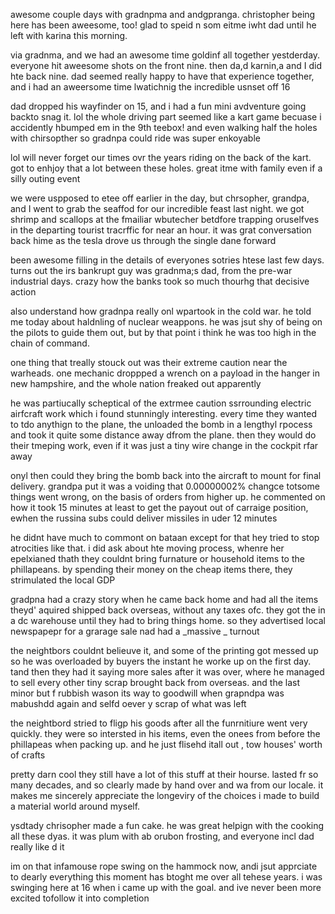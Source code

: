 awesome couple days with gradnpma and andgpranga. christopher being here has been aweesome, too! glad to speid n som eitme iwht dad until he left with karina this morning.

via gradnma, and we had an awesome time goldinf all together yestderday. everyone hit aweesome shots on the front nine. then da,d karnin,a and I did hte back nine. dad seemed really happy to have that experience together, and i had an aweersome time lwatichnig the incredible usnset off 16

dad dropped his wayfinder on 15, and i had a fun mini avdventure going backto snag it. lol the whole driving part seemed like a kart game becuase i accidently hbumped em in the 9th teebox! and even walking half the holes with chirsopther so gradnpa could ride was super enkoyable

lol will never forget our times ovr the years riding on the back of the kart. got to enhjoy that a lot between these holes. great itme with family even if a silly outing event

we were uspposed to etee off earlier in the day, but chrsopher, grandpa, and I went to grab the seaffod for our incredible feast last night. we got shrimp and scallops at the fmailiar wbutecher betdfore trapping oruselfves in the departing tourist tracrffic for near an hour. it was grat conversation back hime as the tesla drove us through the single dane forward

been awesome filling in the details of everyones sotries htese last few days. turns out the irs bankrupt guy was gradnma;s dad, from the pre-war industrial days. crazy how the banks took so much thourhg that decisive action 

also understand how gradnpa really onl wpartook in the cold war. he told me today about haldnling of nuclear weappons. he was jsut shy of being on the pilots to guide them out, but by that point i think he was too high in the chain of command.


one thing that treally stouck out was their extreme caution near the warheads. one mechanic droppped a wrench on a payload in the hanger in new hampshire, and the whole nation freaked out apparently

he was partiucally scheptical of the extrmee caution ssrrounding electric airfcraft work which i found stunningly interesting. every time they wanted to tdo anythign to the plane, the unloaded the bomb in a lengthyl rpocess and took it quite some distance away dfrom the plane. then they would do their tmeping work, even if it was just a tiny wire change in the cockpit rfar away

onyl then could they bring the bomb back into the aircraft to mount for final delivery. grandpa put it was a voiding that 0.00000002% changce totsome things went wrong, on the basis of orders from higher up. he commented on how it took 15 minutes at least to get the payout out of carraige position, ewhen the russina subs could deliver missiles in uder 12 minutes

he didnt have much to commont on bataan except for that hey tried to stop atrocities like that. i did ask about hte moving process, whenre her epelxianed thath they couldnt bring furnature or household items to the phillapeans. by spending their money on the cheap items there, they strimulated the local GDP

gradpna had a crazy story when he came back home and had all the items theyd' aquired shipped back overseas, without any taxes ofc. they got the in a dc warehouse until they had to bring things home. so they advertised local newspapepr for a grarage sale nad had a _massive _ turnout

the neightbors couldnt belieuve it, and some of the printing got messed up so he was overloaded by buyers the instant he worke up on the first day. tand then they had it saying more sales after it was over, where he managed to sell every other tiny scrap brought back from overseas. and the last minor but f rubbish wason its way to goodwill when grapndpa was mabushdd again and selfd oever y scrap of what was left

the neightbord stried to fligp his goods after all the funrnitiure went very quickly. they were so intersted in his items, even the onees from before the phillapeas when packing up. and he just flisehd itall out , tow houses' worth of crafts

pretty darn cool they still have a lot of this stuff at their hourse. lasted fr so many decades, and so clearly made by hand over and wa from our locale. it makes me sincerely appreciate the longeviry of the choices i made to build a material world around myself.

ysdtady chrisopher made a fun cake. he was great helpign with the cooking all these dyas. it was plum with ab orubon frosting, and everyone incl dad really like d it

im on that infamouse rope swing on the hammock now, andi jsut apprciate to dearly everything this moment has btoght me over all tehese years. i was swinging here at 16 when i came up with the goal. and ive never been more excited tofollow it into completion
